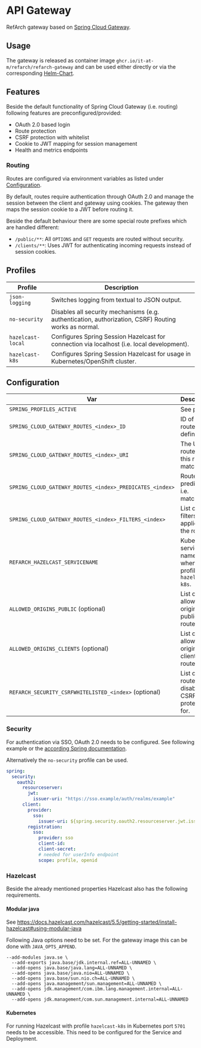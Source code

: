 # API Gateway

RefArch gateway based on [Spring Cloud Gateway](https://spring.io/projects/spring-cloud-gateway).

## Usage

The gateway is released as container image `ghcr.io/it-at-m/refarch/refarch-gateway` and can be used either directly or
via the corresponding [Helm-Chart](https://github.com/it-at-m/helm-charts/tree/main/charts/refarch-gateway).

## Features

Beside the default functionality of Spring Cloud Gateway (i.e. routing) following features are preconfigured/provided:

- OAuth 2.0 based login
- Route protection
- CSRF protection with whitelist
- Cookie to JWT mapping for session management
- Health and metrics endpoints

### Routing

Routes are configured via environment variables as listed under [Configuration](#configuration).

By default, routes require authentication through OAuth 2.0 and manage the session between the client and gateway using
cookies.
The gateway then maps the session cookie to a JWT before routing it.

Beside the default behaviour there are some special route prefixes which are handled different:

- `/public/**`: All `OPTIONS` and `GET` requests are routed without security.
- `/clients/**`: Uses JWT for authenticating incoming requests instead of session cookies.

## Profiles

| Profile           | Description                                                                                       |
|-------------------|---------------------------------------------------------------------------------------------------|
| `json-logging`    | Switches logging from textual to JSON output.                                                     |
| `no-security`     | Disables all security mechanisms (e.g. authentication, authorization, CSRF) Routing works as normal. |
| `hazelcast-local` | Configures Spring Session Hazelcast for connection via localhost (i.e. local development).        |
| `hazelcast-k8s`   | Configures Spring Session Hazelcast for usage in Kubernetes/OpenShift cluster.                    |

## Configuration

| Var                                                      | Description                                                       | Example                                                                 |
|----------------------------------------------------------|-------------------------------------------------------------------|-------------------------------------------------------------------------|
| `SPRING_PROFILES_ACTIVE`                                 | See profiles                                                      | `local,hazelcast-local`                                                 |
| `SPRING_CLOUD_GATEWAY_ROUTES_<index>_ID`                 | ID of a route definition.                                         | `backend`                                                               |
| `SPRING_CLOUD_GATEWAY_ROUTES_<index>_URI`                | The URI to route to if this route matches.                        | `http://backend-service:8080/`                                          |
| `SPRING_CLOUD_GATEWAY_ROUTES_<index>_PREDICATES_<index>` | Route predicates i.e. matcher.                                    | `Path=/api/backend-service/**`                                          |
| `SPRING_CLOUD_GATEWAY_ROUTES_<index>_FILTERS_<index>`    | List of filters applied to the route.                             | `RewritePath=/api/backend-service/(?<urlsegments>.*), /$\{urlsegments}` |
| `REFARCH_HAZELCAST_SERVICENAME`                          | Kubernetes service name for when using profile `hazelcast-k8s`.   |                                                                         |
| `ALLOWED_ORIGINS_PUBLIC` (optional)                      | List of URIs allowed as origin for public routes.                 | `https://*.example.com,http://localhost:*`                              |
| `ALLOWED_ORIGINS_CLIENTS` (optional)                     | List of URIs allowed as origin for clients routes.                | `https://*.example.com,http://localhost:*`                              |
| `REFARCH_SECURITY_CSRFWHITELISTED_<index>` (optional)    | List of routes to disable CSRF protection for.                    | `/example/**`                                                           |

### Security

For authentication via SSO, OAuth 2.0 needs to be configured.
See following example or the [according Spring documentation](https://docs.spring.io/spring-security/reference/servlet/oauth2/index.html).

Alternatively the `no-security` profile can be used.

```yaml
spring:
  security:
    oauth2:
      resourceserver:
        jwt:
          issuer-uri: "https://sso.example/auth/realms/example"
      client:
        provider:
          sso:
            issuer-uri: ${spring.security.oauth2.resourceserver.jwt.issuer-uri}
        registration:
          sso:
            provider: sso
            client-id: 
            client-secret:
            # needed for userInfo endpoint
            scope: profile, openid
```

### Hazelcast

Beside the already mentioned properties Hazelcast also has the following requirements.

#### Modular java
See https://docs.hazelcast.com/hazelcast/5.5/getting-started/install-hazelcast#using-modular-java

Following Java options need to be set.
For the gateway image this can be done with `JAVA_OPTS_APPEND`.
```
--add-modules java.se \
  --add-exports java.base/jdk.internal.ref=ALL-UNNAMED \
  --add-opens java.base/java.lang=ALL-UNNAMED \
  --add-opens java.base/java.nio=ALL-UNNAMED \
  --add-opens java.base/sun.nio.ch=ALL-UNNAMED \
  --add-opens java.management/sun.management=ALL-UNNAMED \
  --add-opens jdk.management/com.ibm.lang.management.internal=ALL-UNNAMED \
  --add-opens jdk.management/com.sun.management.internal=ALL-UNNAMED
```

#### Kubernetes

For running Hazelcast with profile `hazelcast-k8s` in Kubernetes port `5701` needs to be accessible.
This need to be configured for the Service and Deployment.